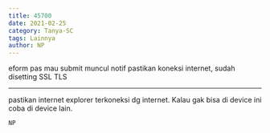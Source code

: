 ```yaml
---
title: 45700
date: 2021-02-25
category: Tanya-SC
tags: Lainnya
author: NP
---
```


eform pas mau submit muncul notif pastikan koneksi internet, sudah disetting SSL TLS

---

pastikan internet explorer terkoneksi dg internet. Kalau gak bisa di device ini coba di device lain.

`NP`
